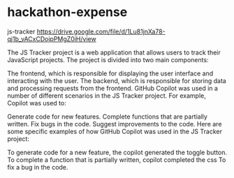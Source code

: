 # hackathon-expense
js-tracker https://drive.google.com/file/d/1Lu81jnXa78-qj1b_vACxCDojpPMgZ0iH/view

The JS Tracker project is a web application that allows users to track their JavaScript projects.
The project is divided into two main components:

The frontend, which is responsible for displaying the user interface and interacting with the user.
The backend, which is responsible for storing data and processing requests from the frontend.
GitHub Copilot was used in a number of different scenarios in the JS Tracker project. For example, Copilot was used to:

Generate code for new features.
Complete functions that are partially written.
Fix bugs in the code.
Suggest improvements to the code.
Here are some specific examples of how GitHub Copilot was used in the JS Tracker project:

To generate code for a new feature, the copilot generated the toggle button.
To complete a function that is partially written, copilot completed the css To fix a bug in the code.
